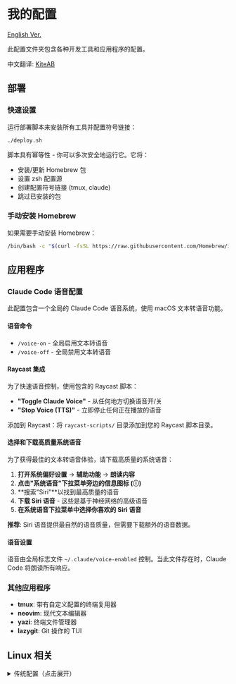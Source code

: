 # 我的配置

[English Ver.](./README.md)

此配置文件夹包含各种开发工具和应用程序的配置。

中文翻译: [KiteAB](https://github.com/KiteAB)

## 部署

### 快速设置
运行部署脚本来安装所有工具并配置符号链接：
```bash
./deploy.sh
```

脚本具有幂等性 - 你可以多次安全地运行它。它将：
- 安装/更新 Homebrew 包
- 设置 zsh 配置源
- 创建配置符号链接 (tmux, claude)
- 跳过已安装的包

### 手动安装 Homebrew
如果需要手动安装 Homebrew：
```bash
/bin/bash -c "$(curl -fsSL https://raw.githubusercontent.com/Homebrew/install/HEAD/install.sh)"
```

## 应用程序

### Claude Code 语音配置

此配置包含一个全局的 Claude Code 语音系统，使用 macOS 文本转语音功能。

#### 语音命令
- `/voice-on` - 全局启用文本转语音
- `/voice-off` - 全局禁用文本转语音

#### Raycast 集成
为了快速语音控制，使用包含的 Raycast 脚本：
- **"Toggle Claude Voice"** - 从任何地方切换语音开/关
- **"Stop Voice (TTS)"** - 立即停止任何正在播放的语音

添加到 Raycast：将 `raycast-scripts/` 目录添加到您的 Raycast 脚本目录。

#### 选择和下载高质量系统语音

为了获得最佳的文本转语音体验，请下载高质量的系统语音：

1. **打开系统偏好设置** → **辅助功能** → **朗读内容**
2. **点击"系统语音"下拉菜单旁边的信息图标 (ⓘ)**
3. **搜索"Siri"**以找到最高质量的语音
4. **下载 Siri 语音** - 这些是基于神经网络的高级语音
5. **在系统语音下拉菜单中选择你喜欢的 Siri 语音**

**推荐**: Siri 语音提供最自然的语音质量，但需要下载额外的语音数据。

#### 语音设置
语音由全局标志文件 `~/.claude/voice-enabled` 控制。当此文件存在时，Claude Code 将朗读所有响应。

### 其他应用程序
- **tmux**: 带有自定义配置的终端复用器
- **neovim**: 现代文本编辑器
- **yazi**: 终端文件管理器
- **lazygit**: Git 操作的 TUI

## Linux 相关

<details>
<summary>传统配置（点击展开）</summary>

我的脚本在[此仓库中](https://github.com/theniceboy/scripts)。

此文件夹包含 `i3` 和 `alacritty` 配置，不过我现在使用 [dwm](https://github.com/theniceboy/dwm) 和 [st](https://github.com/theniceboy/st)。

### Ranger
使用 `pip install ueberzug` 和 `ranger-git`

### Mutt 邮件设置
在 `~/.gnupg/gpg-agent.conf` 中：
```
default-cache-ttl 34560000
max-cache-ttl 34560000
```

如果这不起作用，请尝试 [pam-gnupg](https://github.com/cruegge/pam-gnupg)：
```bash
yay -S pam-gnupg-git
```

并在 `/etc/pam.d/system-local-login` 中添加：
```
auth     optional  pam_gnupg.so
session  optional  pam_gnupg.so
```

### 输入法
安装：`fcitx` `fcitx-im` `fcitx-googlepinyin` `fcitx-configtool`

并在 `/etc/X11/xinit/xinitrc` 中：
```bash
export GTK_IM_MODULE=fcitx
export QT_IM_MODULE=fcitx
export XMODIFIERS="@im=fcitx"
```

**注意**: Fcitx 用户需要将第一输入法设置为键盘 - 布局

### 字体

#### 本地化配置
在 `locale.conf` 中：
```
LANG=en_US.UTF-8
LC_ADDRESS=en_US.UTF-8
LC_IDENTIFICATION=en_US.UTF-8
LC_MEASUREMENT=en_US.UTF-8
LC_MONETARY=en_US.UTF-8
LC_NAME=en_US.UTF-8
LC_NUMERIC=en_US.UTF-8
LC_PAPER=en_US.UTF-8
LC_TELEPHONE=en_US.UTF-8
LC_TIME=en_US.UTF-8
```

#### 字体推荐
- **主要字体**: `Source Code Pro` 和 `nerd-fonts-source-code-pro`
- **Noto 字体**: 安装 `noto-fonts`（不是 `-all` - 它很臃肿）。检查 `/usr/share/fonts/noto`

#### Emoji 字体
```bash
yay -S ttf-linux-libertine ttf-inconsolata ttf-joypixels ttf-twemoji-color noto-fonts-emoji ttf-liberation ttf-droid
```

#### 中文字体
```bash
yay -S wqy-bitmapfont wqy-microhei wqy-microhei-lite wqy-zenhei adobe-source-han-mono-cn-fonts adobe-source-han-sans-cn-fonts adobe-source-han-serif-cn-fonts
```

### GTK 主题
使用 `adapta-gtk-theme` 和 `arc-icon-theme`。

### Arch 软件包
查看 [my-packages.txt](https://github.com/theniceboy/.config/blob/master/my-packages.txt) 获取完整软件包列表。

</details>